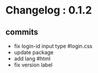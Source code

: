 # Changelog : 0.1.2

## commits

* fix login-id input type #login.css
* update package
* add lang #html
* fix version label
